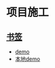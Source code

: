 # 项目施工

## [书签](https://github.com/Goojoe/bookmark)

- [demo](https://goojoe.github.io/bookmark/#/)
- [本地demo](http:localhost:3000)